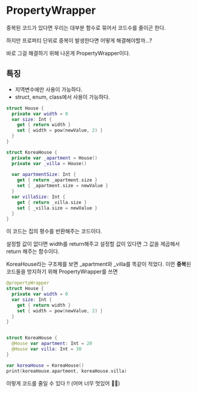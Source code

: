 # PropertyWrapper

중복된 코드가 있다면 우리는 대부분 함수로 묶어서 코드수를 줄이곤 한다.

하지만 프로퍼티 단위로 중복이 발생한다면 어떻게 해결해야할까...?

바로 그걸 해결하기 위해 나온게 PropertyWrapper이다.

## 특징
- 지역변수에만 사용이 가능하다.
- struct, enum, class에서 사용이 가능하다.
  

```swift
struct House {
  private var width = 0
  var size: Int {
    get { return width }
    set { width = pow(newValue, 2) }
  }
}

struct KoreaHouse {
  private var _apartment = House()
  private var _villa = House()
  
  var apartmentSize: Int {
    get { return _apartment.size }
    set { _apartment.size = newValue }
  }
  var villaSize: Int {
    get { return _villa.size }
    set { _villa.size = newValue }
  }
}
```

이 코드는 집의 평수를 반환해주는 코드이다.

설정할 값이 없다면 width를 return해주고 설정할 값이 있다면 그 값을 제곱해서 return 해주는 함수이다.

KoreaHouse라는 구조체를 보면 _apartment와 _villa를 똑같이 적었다. 
이런 **중복**된 코드들을 방지하기 위해 PropertyWrapper를 쓰면

```swift
@propertyWrapper
struct House {
  private var width = 0
  var size: Int {
    get { return width }
    set { width = pow(newValue, 2) }
  }
}


struct KoreaHouse {
  @House var apartment: Int = 20
  @House var villa: Int = 30
}

var koreaHouse = KoreaHouse()
print(koreaHouse.apartment, koreaHouse.villa)
```

이렇게 코드를 줄일 수 있다 !! (어머 너무 멋있어 🤩🤩)